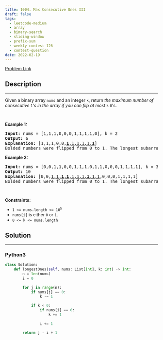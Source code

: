```yaml
---
title: 1004. Max Consecutive Ones III
draft: false
tags: 
  - leetcode-medium
  - array
  - binary-search
  - sliding-window
  - prefix-sum
  - weekly-contest-126
  - contest-question
date: 2022-02-19
---
```


[Problem Link](https://leetcode.com/problems/max-consecutive-ones-iii/)

## Description

---
<p>Given a binary array <code>nums</code> and an integer <code>k</code>, return <em>the maximum number of consecutive </em><code>1</code><em>&#39;s in the array if you can flip at most</em> <code>k</code> <code>0</code>&#39;s.</p>

<p>&nbsp;</p>
<p><strong class="example">Example 1:</strong></p>

<pre>
<strong>Input:</strong> nums = [1,1,1,0,0,0,1,1,1,1,0], k = 2
<strong>Output:</strong> 6
<strong>Explanation:</strong> [1,1,1,0,0,<u><strong>1</strong>,1,1,1,1,<strong>1</strong></u>]
Bolded numbers were flipped from 0 to 1. The longest subarray is underlined.</pre>

<p><strong class="example">Example 2:</strong></p>

<pre>
<strong>Input:</strong> nums = [0,0,1,1,0,0,1,1,1,0,1,1,0,0,0,1,1,1,1], k = 3
<strong>Output:</strong> 10
<strong>Explanation:</strong> [0,0,<u>1,1,<strong>1</strong>,<strong>1</strong>,1,1,1,<strong>1</strong>,1,1</u>,0,0,0,1,1,1,1]
Bolded numbers were flipped from 0 to 1. The longest subarray is underlined.
</pre>

<p>&nbsp;</p>
<p><strong>Constraints:</strong></p>

<ul>
	<li><code>1 &lt;= nums.length &lt;= 10<sup>5</sup></code></li>
	<li><code>nums[i]</code> is either <code>0</code> or <code>1</code>.</li>
	<li><code>0 &lt;= k &lt;= nums.length</code></li>
</ul>


## Solution

---
### Python3
``` py title='max-consecutive-ones-iii'
class Solution:
    def longestOnes(self, nums: List[int], k: int) -> int:
        n = len(nums)
        i = 0
        
        for j in range(n):
            if nums[j] == 0:
                k -= 1
            
            if k < 0:
                if nums[i] == 0:
                    k += 1
                
                i += 1
        
        return j - i + 1
```

